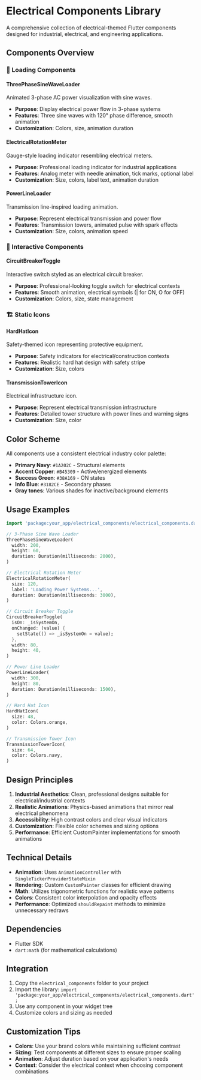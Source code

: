 # Electrical Components Library

A comprehensive collection of electrical-themed Flutter components designed for industrial, electrical, and engineering applications.

## Components Overview

### 🔄 Loading Components

#### ThreePhaseSineWaveLoader

Animated 3-phase AC power visualization with sine waves.

- **Purpose**: Display electrical power flow in 3-phase systems
- **Features**: Three sine waves with 120° phase difference, smooth animation
- **Customization**: Colors, size, animation duration

#### ElectricalRotationMeter

Gauge-style loading indicator resembling electrical meters.

- **Purpose**: Professional loading indicator for industrial applications
- **Features**: Analog meter with needle animation, tick marks, optional label
- **Customization**: Size, colors, label text, animation duration

#### PowerLineLoader

Transmission line-inspired loading animation.

- **Purpose**: Represent electrical transmission and power flow
- **Features**: Transmission towers, animated pulse with spark effects
- **Customization**: Size, colors, animation speed

### 🔧 Interactive Components

#### CircuitBreakerToggle

Interactive switch styled as an electrical circuit breaker.

- **Purpose**: Professional-looking toggle switch for electrical contexts
- **Features**: Smooth animation, electrical symbols (| for ON, O for OFF)
- **Customization**: Colors, size, state management

### 🏗️ Static Icons

#### HardHatIcon

Safety-themed icon representing protective equipment.

- **Purpose**: Safety indicators for electrical/construction contexts
- **Features**: Realistic hard hat design with safety stripe
- **Customization**: Size, colors

#### TransmissionTowerIcon

Electrical infrastructure icon.

- **Purpose**: Represent electrical transmission infrastructure
- **Features**: Detailed tower structure with power lines and warning signs
- **Customization**: Size, color

## Color Scheme

All components use a consistent electrical industry color palette:

- **Primary Navy**: `#1A202C` - Structural elements
- **Accent Copper**: `#B45309` - Active/energized elements
- **Success Green**: `#38A169` - ON states
- **Info Blue**: `#3182CE` - Secondary phases
- **Gray tones**: Various shades for inactive/background elements

## Usage Examples

```dart
import 'package:your_app/electrical_components/electrical_components.dart';

// 3-Phase Sine Wave Loader
ThreePhaseSineWaveLoader(
  width: 200,
  height: 60,
  duration: Duration(milliseconds: 2000),
)

// Electrical Rotation Meter
ElectricalRotationMeter(
  size: 120,
  label: 'Loading Power Systems...',
  duration: Duration(milliseconds: 3000),
)

// Circuit Breaker Toggle
CircuitBreakerToggle(
  isOn: _isSystemOn,
  onChanged: (value) {
    setState(() => _isSystemOn = value);
  },
  width: 80,
  height: 40,
)

// Power Line Loader
PowerLineLoader(
  width: 300,
  height: 80,
  duration: Duration(milliseconds: 1500),
)

// Hard Hat Icon
HardHatIcon(
  size: 48,
  color: Colors.orange,
)

// Transmission Tower Icon
TransmissionTowerIcon(
  size: 64,
  color: Colors.navy,
)
```

## Design Principles

1. **Industrial Aesthetics**: Clean, professional designs suitable for electrical/industrial contexts
2. **Realistic Animations**: Physics-based animations that mirror real electrical phenomena
3. **Accessibility**: High contrast colors and clear visual indicators
4. **Customization**: Flexible color schemes and sizing options
5. **Performance**: Efficient CustomPainter implementations for smooth animations

## Technical Details

- **Animation**: Uses `AnimationController` with `SingleTickerProviderStateMixin`
- **Rendering**: Custom `CustomPainter` classes for efficient drawing
- **Math**: Utilizes trigonometric functions for realistic wave patterns
- **Colors**: Consistent color interpolation and opacity effects
- **Performance**: Optimized `shouldRepaint` methods to minimize unnecessary redraws

## Dependencies

- Flutter SDK
- `dart:math` (for mathematical calculations)

## Integration

1. Copy the `electrical_components` folder to your project
2. Import the library: `import 'package:your_app/electrical_components/electrical_components.dart';`
3. Use any component in your widget tree
4. Customize colors and sizing as needed

## Customization Tips

- **Colors**: Use your brand colors while maintaining sufficient contrast
- **Sizing**: Test components at different sizes to ensure proper scaling
- **Animation**: Adjust duration based on your application's needs
- **Context**: Consider the electrical context when choosing component combinations
